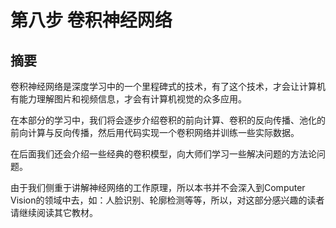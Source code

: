 <!--Copyright © Microsoft Corporation. All rights reserved.
  适用于[License](https://github.com/Microsoft/ai-edu/blob/master/LICENSE.md)版权许可-->

# 第八步  卷积神经网络

## 摘要

卷积神经网络是深度学习中的一个里程碑式的技术，有了这个技术，才会让计算机有能力理解图片和视频信息，才会有计算机视觉的众多应用。

在本部分的学习中，我们将会逐步介绍卷积的前向计算、卷积的反向传播、池化的前向计算与反向传播，然后用代码实现一个卷积网络并训练一些实际数据。

在后面我们还会介绍一些经典的卷积模型，向大师们学习一些解决问题的方法论问题。

由于我们侧重于讲解神经网络的工作原理，所以本书并不会深入到Computer Vision的领域中去，如：人脸识别、轮廓检测等等，所以，对这部分感兴趣的读者请继续阅读其它教材。
